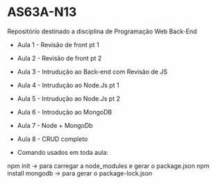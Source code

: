 # AS63A-N13
Repositório destinado a disciplina de Programação Web Back-End

- Aula 1 - Revisão de front pt 1
- Aula 2 - Revisão de front pt 2
- Aula 3 - Intrudução ao Back-end com Revisão de JS
- Aula 4 - Intrudução ao Node.Js pt 1
- Aula 5 - Intrudução ao Node.Js pt 2
- Aula 6 - Introdução ao MongoDB
- Aula 7 - Node + MongoDb
- Aula 8 - CRUD completo


- Comando usados em toda aula:

npm init -> para carregar a node_modules e gerar o package.json
npm install mongodb -> para gerar o package-lock.json
